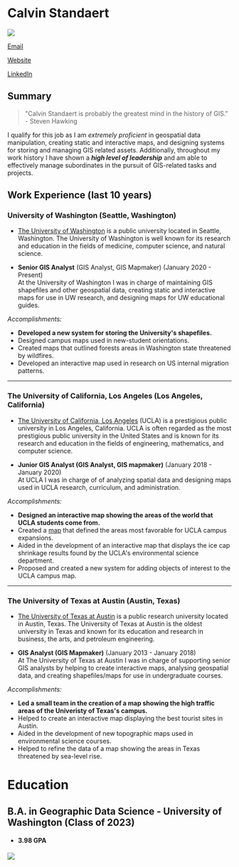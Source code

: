 # Calvin Standaert
![](https://img.freepik.com/free-photo/business-concept-smiling-thoughtful-handsome-man-standing-white-isolated-background-touching-his-chin-with-hand_1258-80750.jpg?w=996&t=st=1673054775~exp=1673055375~hmac=528f6d6bee05a6bab243b31c145e748b15c4d7be2f05e41b653eeb1161786f61)

[Email](mailto:Calvin.Standaert@gmail.com)

[Website](https://calvinuw.github.io/)

[LinkedIn](http://www.linkedin.com/in/CalvinStandaert)

## **Summary**

> "Calvin Standaert is probably the greatest mind in the history of GIS." - Steven Hawking

I qualify for this job as I am _extremely proficient_ in geospatial data manipulation, creating static and interactive maps, and designing systems for storing and managing GIS related assets. Additionally, throughout my work history I have shown a ***high level of leadership*** and am able to effectively manage subordinates in the pursuit of GIS-related tasks and projects.

## **Work Experience** (last 10 years)

### University of Washington (Seattle, Washington)

* [The University of Washington](http://www.washington.edu/) is a public university located in Seattle, Washington. The University of Washington is well known for its research and education in the fields of medicine, computer science, and natural science.

* **Senior GIS Analyst** (GIS Analyst, GIS Mapmaker) (January 2020 - Present)  
At the University of Washington I was in charge of maintaining GIS shapefiles and other geospatial data, creating static and interactive maps for use in UW research, and designing maps for UW educational guides.
  
*Accomplishments:*
- **Developed a new system for storing the University's shapefiles.**
- Designed campus maps used in new-student orientations.
- Created maps that outlined forests areas in Washington state threatened by wildfires.
- Developed an interactive map used in research on US internal migration patterns.

<hr>

### The University of California, Los Angeles (Los Angeles, California)
* [The University of California, Los Angeles](https://www.ucla.edu/) (UCLA) is a prestigious public university in Los Angeles, California. UCLA is often regarded as the most prestigious public university in the United States and is known for its research and education in the fields of engineering, mathematics, and computer science.

* **Junior GIS Analyst (GIS Analyst, GIS mapmaker)** (January 2018 - January 2020)  
At UCLA I was in charge of of analyzing spatial data and designing maps used in UCLA research, curriculum, and administration.

*Accomplishments:*
- **Designed an interactive map showing the areas of the world that UCLA students come from.**
- Created a [map](https://img.freepik.com/free-vector/illustration-global-icon_53876-9267.jpg?w=996&t=st=1673054857~exp=1673055457~hmac=40aa80981f1ae35725b0784f7b08f5b90b4761a6754b7a721ff82aba8bf3d913) that defined the areas most favorable for UCLA campus expansions.
- Aided in the development of an interactive map that displays the ice cap shrinkage results found by the UCLA's environmental science department. 
- Proposed and created a new system for adding objects of interest to the UCLA campus map.

<hr>

### The University of Texas at Austin (Austin, Texas)
* [The University of Texas at Austin](https://www.utexas.edu/) is a public research university located in Austin, Texas. The University of Texas at Austin is the oldest university in Texas and known for its education and research in business, the arts, and petroleum engineering.

* **GIS Analyst (GIS Mapmaker)** (January 2013 - January 2018)  
At The University of Texas at Austin I was in charge of supporting senior GIS analysts by helping to create interactive maps, analysing geospatial data, and creating shapefiles/maps for use in undergraduate courses.

*Accomplishments:*
- **Led a small team in the creation of a map showing the high traffic areas of the Univeristy of Texas's campus.**
- Helped to create an interactive map displaying the best tourist sites in Austin.
- Aided in the development of new topographic maps used in environmental science courses.
- Helped to refine the data of a map showing the areas in Texas threatened by sea-level rise.


# Education

## B.A. in Geographic Data Science - University of Washington (Class of 2023)
- #### 3.98 GPA

![](https://images.unsplash.com/photo-1661564585175-3f1630e151c0?ixlib=rb-4.0.3&ixid=MnwxMjA3fDB8MHxwaG90by1wYWdlfHx8fGVufDB8fHx8&auto=format&fit=crop&w=1470&q=80)

[University 1]: http://www.UW.edu
[University 2]: http://www.UCLA.edu
[University 3]: https://www.utexas.edu